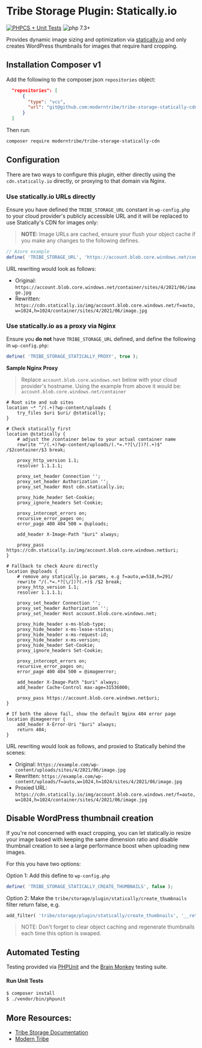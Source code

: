 # Tribe Storage Plugin: Statically.io

[![PHPCS + Unit Tests](https://github.com/moderntribe/tribe-storage-statically-cdn/actions/workflows/pull-request.yml/badge.svg)](https://github.com/moderntribe/tribe-storage-statically-cdn/actions/workflows/pull-request.yml)
![php 7.3+](https://img.shields.io/badge/php-min%207.3-red.svg)

Provides dynamic image sizing and optimization via [statically.io](https://statically.io/) and only creates WordPress thumbnails 
for images that require hard cropping.

## Installation Composer v1

Add the following to the composer.json `repositories` object:

```json
  "repositories": [
      {
        "type": "vcs",
        "url": "git@github.com:moderntribe/tribe-storage-statically-cdn.git"
      }
  ]
```
Then run:

```bash
composer require moderntribe/tribe-storage-statically-cdn
```

## Configuration

There are two ways to configure this plugin, either directly using the `cdn.statically.io` directly, or proxying
to that domain via Nginx.

### Use statically.io URLs directly

Ensure you have defined the `TRIBE_STORAGE_URL` constant in `wp-config.php` to your cloud provider's publicly
accessible URL and it will be replaced to use Statically's CDN for images only:

> **NOTE:** Image URLs are cached, ensure your flush your object cache if you make any changes to the following
> defines.

```php
// Azure example
define( 'TRIBE_STORAGE_URL', 'https://account.blob.core.windows.net/container' );
```

URL rewriting would look as follows:

- Original: `https://account.blob.core.windows.net/container/sites/4/2021/06/image.jpg`
- Rewritten: `https://cdn.statically.io/img/account.blob.core.windows.net/f=auto,w=1024,h=1024/container/sites/4/2021/06/image.jpg`

### Use statically.io as a proxy via Nginx

Ensure you **do not** have `TRIBE_STORAGE_URL` defined, and define the following in `wp-config.php`:

```php
define( 'TRIBE_STORAGE_STATICALLY_PROXY', true );
```

**Sample Nginx Proxy**

> Replace `account.blob.core.windows.net` below with your cloud provider's hostname. Using the example from 
> above it would be: `account.blob.core.windows.net/container`

```nginx
# Root site and sub sites
location ~* ^/(.+)?wp-content/uploads {
    try_files $uri $uri/ @statically;
}

# Check statically first
location @statically {
    # adjust the /container below to your actual container name
    rewrite "^/(.+)?wp-content/uploads/(.*=.*?[\/])?(.+)$" /$2container/$3 break;

    proxy_http_version 1.1;
    resolver 1.1.1.1;

    proxy_set_header Connection '';
    proxy_set_header Authorization '';
    proxy_set_header Host cdn.statically.io;

    proxy_hide_header Set-Cookie;
    proxy_ignore_headers Set-Cookie;

    proxy_intercept_errors on;
    recursive_error_pages on;
    error_page 400 404 500 = @uploads;

    add_header X-Image-Path "$uri" always;
    
    proxy_pass https://cdn.statically.io/img/account.blob.core.windows.net$uri;
}

# Fallback to check Azure directly
location @uploads {
    # remove any statically.io params, e.g f=auto,w=518,h=291/
    rewrite ^/(.*=.*?[\/])?(.+)$ /$2 break;
    proxy_http_version 1.1;
    resolver 1.1.1.1;

    proxy_set_header Connection '';
    proxy_set_header Authorization '';
    proxy_set_header Host account.blob.core.windows.net;

    proxy_hide_header x-ms-blob-type;
    proxy_hide_header x-ms-lease-status;
    proxy_hide_header x-ms-request-id;
    proxy_hide_header x-ms-version;
    proxy_hide_header Set-Cookie;
    proxy_ignore_headers Set-Cookie;
    
    proxy_intercept_errors on;
    recursive_error_pages on;
    error_page 400 404 500 = @imageerror;

    add_header X-Image-Path "$uri" always;
    add_header Cache-Control max-age=31536000;

    proxy_pass https://account.blob.core.windows.net$uri;
}

# If both the above fail, show the default Nginx 404 error page
location @imageerror {
    add_header X-Error-Uri "$uri" always;
    return 404;
}
```

URL rewriting would look as follows, and proxied to Statically behind the scenes:

- Original: `https://example.com/wp-content/uploads/sites/4/2021/06/image.jpg`
- Rewritten: `https://example.com/wp-content/uploads/f=auto,w=1024,h=1024/sites/4/2021/06/image.jpg`
- Proxied URL: `https://cdn.statically.io/img/account.blob.core.windows.net/f=auto,w=1024,h=1024/container/sites/4/2021/06/image.jpg`

## Disable WordPress thumbnail creation

If you're not concerned with exact cropping, you can let statically.io resize your image based with keeping the same
dimension ratio and disable thumbnail creation to see a large performance boost when uploading new images. 

For this you have two options:

Option 1: Add this define to `wp-config.php`
```php
define( 'TRIBE_STORAGE_STATICALLY_CREATE_THUMBNAILS', false );
```

Option 2: Make the `tribe/storage/plugin/statically/create_thumbnails` filter return false, e.g.

```php
add_filter( 'tribe/storage/plugin/statically/create_thumbnails', '__return_false' );
```

> NOTE: Don't forget to clear object caching and regenerate thumbnails each time this option is swaped.

## Automated Testing

Testing provided via [PHPUnit](https://phpunit.de/) and the [Brain Monkey](https://brain-wp.github.io/BrainMonkey/)
testing suite.

#### Run Unit Tests

```bash
$ composer install
$ ./vendor/bin/phpunit
```

## More Resources:

- [Tribe Storage Documentation](https://github.com/moderntribe/tribe-storage)
- [Modern Tribe](https://tri.be/)
